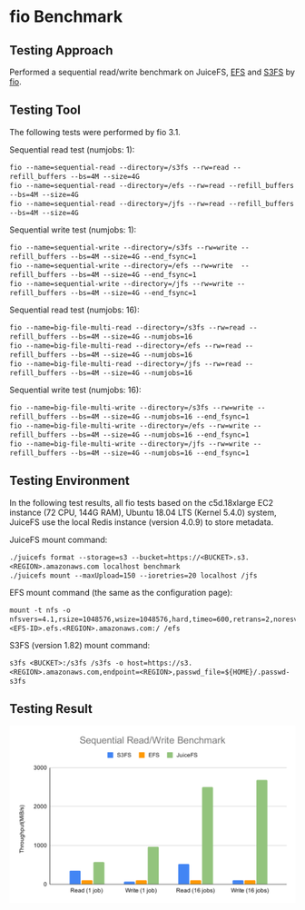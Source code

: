 # fio Benchmark

## Testing Approach

Performed a sequential read/write benchmark on JuiceFS, [EFS](https://aws.amazon.com/efs) and [S3FS](https://github.com/s3fs-fuse/s3fs-fuse) by [fio](https://github.com/axboe/fio).

## Testing Tool

The following tests were performed by fio 3.1.

Sequential read test (numjobs: 1):

```
fio --name=sequential-read --directory=/s3fs --rw=read --refill_buffers --bs=4M --size=4G
fio --name=sequential-read --directory=/efs --rw=read --refill_buffers --bs=4M --size=4G
fio --name=sequential-read --directory=/jfs --rw=read --refill_buffers --bs=4M --size=4G
```

Sequential write test (numjobs: 1):

```
fio --name=sequential-write --directory=/s3fs --rw=write --refill_buffers --bs=4M --size=4G --end_fsync=1
fio --name=sequential-write --directory=/efs --rw=write  --refill_buffers --bs=4M --size=4G --end_fsync=1
fio --name=sequential-write --directory=/jfs --rw=write --refill_buffers --bs=4M --size=4G --end_fsync=1
```

Sequential read test (numjobs: 16):

```
fio --name=big-file-multi-read --directory=/s3fs --rw=read --refill_buffers --bs=4M --size=4G --numjobs=16
fio --name=big-file-multi-read --directory=/efs --rw=read --refill_buffers --bs=4M --size=4G --numjobs=16
fio --name=big-file-multi-read --directory=/jfs --rw=read --refill_buffers --bs=4M --size=4G --numjobs=16
```

Sequential write test (numjobs: 16):

```
fio --name=big-file-multi-write --directory=/s3fs --rw=write --refill_buffers --bs=4M --size=4G --numjobs=16 --end_fsync=1
fio --name=big-file-multi-write --directory=/efs --rw=write --refill_buffers --bs=4M --size=4G --numjobs=16 --end_fsync=1
fio --name=big-file-multi-write --directory=/jfs --rw=write --refill_buffers --bs=4M --size=4G --numjobs=16 --end_fsync=1
```

## Testing Environment

In the following test results, all fio tests based on the c5d.18xlarge EC2 instance (72 CPU, 144G RAM), Ubuntu 18.04 LTS (Kernel 5.4.0) system, JuiceFS use the local Redis instance (version 4.0.9) to store metadata.

JuiceFS mount command:

```
./juicefs format --storage=s3 --bucket=https://<BUCKET>.s3.<REGION>.amazonaws.com localhost benchmark
./juicefs mount --maxUpload=150 --ioretries=20 localhost /jfs
```

EFS mount command (the same as the configuration page):

```
mount -t nfs -o nfsvers=4.1,rsize=1048576,wsize=1048576,hard,timeo=600,retrans=2,noresvport, <EFS-ID>.efs.<REGION>.amazonaws.com:/ /efs
```

S3FS (version 1.82) mount command:

```
s3fs <BUCKET>:/s3fs /s3fs -o host=https://s3.<REGION>.amazonaws.com,endpoint=<REGION>,passwd_file=${HOME}/.passwd-s3fs
```

## Testing Result

![Sequential Read Write Benchmark](../docs/images/sequential-read-write-benchmark.svg)
